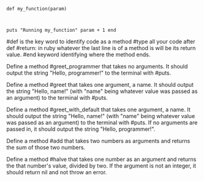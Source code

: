 <code>def my_function(param)

  puts "Running my_function"
param + 1
end</code>

#def is the key word to identify code as a method
#type all your code after def
#return: in ruby whatever the last line is of a method is will be its return value.
#end keyword identifying where the method ends.

Define a method #greet_programmer that takes no arguments. It should output the string "Hello, programmer!" to the terminal with #puts.

Define a method #greet that takes one argument, a name. It should output the string "Hello, name!" (with "name" being whatever value was passed as an argument) to the terminal with #puts.

Define a method #greet_with_default that takes one argument, a name. It should output the string "Hello, name!" (with "name" being whatever value was passed as an argument) to the terminal with #puts. If no arguments are passed in, it should output the string "Hello, programmer!".

Define a method #add that takes two numbers as arguments and returns the sum of those two numbers.

Define a method #halve that takes one number as an argument and returns the that number's value, divided by two. If the argument is not an integer, it should return nil and not throw an error.
